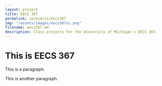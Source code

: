```yaml
---
layout: project
title: EECS 367
permalink: /projects/eecs367
img: "/assets/images/eecs367sc.png"
filename: eecs367.md
description: Class projects for the University of Michigan's EECS 367. Includes the A* and RRT path planning algorithms as well as forward and inverse kinematics.
---
```


<html lang="en">
<meta charset="UTF-8">
<meta name="viewport" content="width=device-width,initial-scale=1">
<link rel="stylesheet" href="">

<body>

<div class="">
 <h1>This is EECS 367</h1>
 <p>This is a paragraph.</p>
 <p>This is another paragraph.</p>
</div>

</body>
</html>
